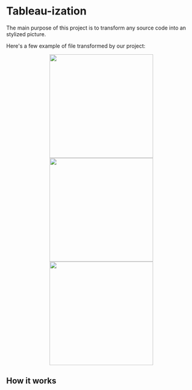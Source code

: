 # Tableau-ization
The main purpose of this project is to transform any source code into an stylized picture.

Here's a few example of file transformed by our project: 

<p align="center">
<a href="url"><img src="http://img11.hostingpics.net/pics/393851Agentjava.png" height="275"></a>
<a href="url"><img src="http://img11.hostingpics.net/pics/240823AgentLucasjava.png" height="275"></a>
<a href="url"><img src="http://img11.hostingpics.net/pics/146775AgentDavidjava.png" height="275"></a>
</p>

## How it works




